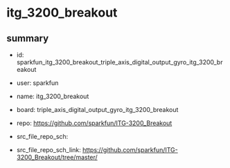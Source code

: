 # itg_3200_breakout
 
## summary 
* id: sparkfun_itg_3200_breakout_triple_axis_digital_output_gyro_itg_3200_breakout
* user: sparkfun
* name: itg_3200_breakout
* board: triple_axis_digital_output_gyro_itg_3200_breakout
* repo: https://github.com/sparkfun/ITG-3200_Breakout



* src_file_repo_sch: 
* src_file_repo_sch_link: https://github.com/sparkfun/ITG-3200_Breakout/tree/master/




